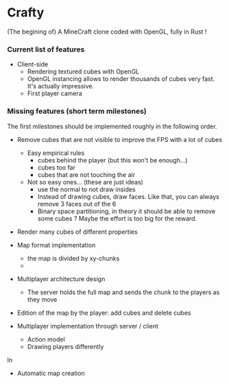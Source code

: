 # Crafty

(The begining of) A MineCraft clone coded with OpenGL, fully in Rust !

### Current list of features

- Client-side
    - Rendering textured cubes with OpenGL
    - OpenGL instancing allows to render thousands of cubes very fast. It's actually impressive.
    - First player camera

### Missing features (short term milestones)

The first milestones should be implemented roughly in the following order.

- Remove cubes that are not visible to improve the FPS with a lot of cubes
    - Easy empirical rules
        - cubes behind the player (but this won't be enough...)
        - cubes too far
        - cubes that are not touching the air
    - Not so easy ones... (these are just ideas)
        - use the normal to not draw insides
        - Instead of drawing cubes, draw faces. Like that, you can always remove 3 faces out of the 6
        - Binary space partitioning, in theory it should be able to remove some cubes ? Maybe the effort is too big
          for the reward.

- Render many cubes of different properties

- Map format implementation
    - the map is divided by xy-chunks
    - 

- Multiplayer architecture design
    - The server holds the full map and sends the chunk to the players as they move

- Edition of the map by the player: add cubes and delete cubes

- Multiplayer implementation through server / client
    - Action model
    - Drawing players differently

In 

- Automatic map creation
